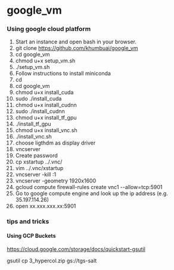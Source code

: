 # google_vm

### Using google cloud platform
1. Start an instance and open bash in your browser.
2. git clone https://github.com/khumbuai/google_vm
3. cd google_vm
4. chmod u+x setup_vm.sh
5. ./setup_vm.sh
6. Follow instructions to install miniconda
7. cd
8. cd google_vm
9. chmod u+x install_cuda 
10. sudo ./install_cuda
11. chmod u+x install_cudnn 
11. sudo ./install_cudnn
12. chmod u+x install_tf_gpu
13. ./install_tf_gpu
14. chmod u+x install_vnc.sh
15. ./install_vnc.sh
16. choose ligthdm as display driver
17. vncserver
18. Create password
19. cp xstartup ../.vnc/
20. vim ../.vnc/xstartup
21. vncserver -kill :1
22. vncserver -geometry 1920x1600
23. gcloud compute firewall-rules create vnc1 --allow=tcp:5901
24. Go to google compute engine and look up the ip address (e.g. 35.197.114.26)
25. open xx.xxx.xxx.xx:5901




### tips and tricks

#### Using GCP Buckets

https://cloud.google.com/storage/docs/quickstart-gsutil

gsutil cp 3_hypercol.zip gs://tgs-salt
